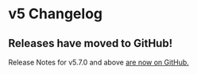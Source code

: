 # v5 Changelog

## Releases have moved to GitHub!

Release Notes for v5.7.0 and above [are now on GitHub.](https://github.com/vmware-clarity/core/releases?q=v5&expanded=true)

<Release version="v5" />
